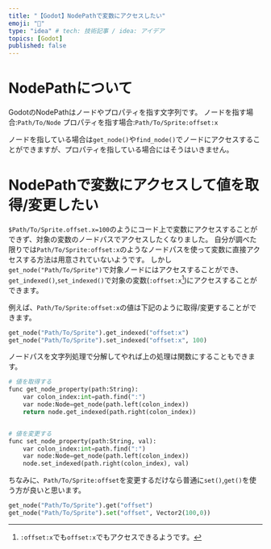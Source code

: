 ```yaml
---
title: "【Godot】NodePathで変数にアクセスしたい"
emoji: "👏"
type: "idea" # tech: 技術記事 / idea: アイデア
topics: [Godot]
published: false
---
```


# NodePathについて
GodotのNodePathはノードやプロパティを指す文字列です。
ノードを指す場合:`Path/To/Node`
プロパティを指す場合:`Path/To/Sprite:offset:x`

ノードを指している場合は`get_node()`や`find_node()`でノードにアクセスすることができますが、プロパティを指している場合にはそうはいきません。


# NodePathで変数にアクセスして値を取得/変更したい
`$Path/To/Sprite.offset.x=100`のようにコード上で変数にアクセスすることができず、対象の変数のノードパスでアクセスしたくなりました。
自分が調べた限りでは`Path/To/Sprite:offset:x`のようなノードパスを使って変数に直接アクセスする方法は用意されていないようです。
しかし`get_node("Path/To/Sprite")`で対象ノードにはアクセスすることができ、`get_indexed()`,`set_indexed()`で対象の変数(`:offset:x`[^1])にアクセスすることができます。

例えば、`Path/To/Sprite:offset:x`の値は下記のように取得/変更することができます。
```python
get_node("Path/To/Sprite").get_indexed("offset:x")
get_node("Path/To/Sprite").set_indexed("offset:x", 100)
```

ノードパスを文字列処理で分解してやれば上の処理は関数にすることもできます。
```python
# 値を取得する
func get_node_property(path:String):
    var colon_index:int=path.find(":")
    var node:Node=get_node(path.left(colon_index))
    return node.get_indexed(path.right(colon_index))


# 値を変更する
func set_node_property(path:String, val):
    var colon_index:int=path.find(":")
    var node:Node=get_node(path.left(colon_index))
    node.set_indexed(path.right(colon_index), val)
```

ちなみに、`Path/To/Sprite:offset`を変更するだけなら普通に`set()`,`get()`を使う方が良いと思います。
```python
get_node("Path/To/Sprite").get("offset")
get_node("Path/To/Sprite").set("offset", Vector2(100,0))
```

[^1]: `:offset:x`でも`offset:x`でもアクセスできるようです。
